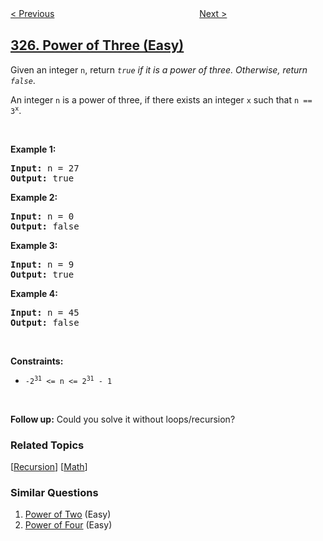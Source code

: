<!--|This file generated by command(leetcode description); DO NOT EDIT.    |-->
<!--+----------------------------------------------------------------------+-->
<!--|@author    openset <openset.wang@gmail.com>                           |-->
<!--|@link      https://github.com/openset                                 |-->
<!--|@home      https://github.com/openset/leetcode                        |-->
<!--+----------------------------------------------------------------------+-->

[< Previous](../maximum-size-subarray-sum-equals-k "Maximum Size Subarray Sum Equals k")
　　　　　　　　　　　　　　　　
[Next >](../count-of-range-sum "Count of Range Sum")

## [326. Power of Three (Easy)](https://leetcode.com/problems/power-of-three "3的幂")

<p>Given an integer <code>n</code>, return <em><code>true</code> if it is a power of three. Otherwise, return <code>false</code></em>.</p>

<p>An integer <code>n</code> is a power of three, if there exists an integer <code>x</code> such that <code>n == 3<sup>x</sup></code>.</p>

<p>&nbsp;</p>
<p><strong>Example 1:</strong></p>
<pre><strong>Input:</strong> n = 27
<strong>Output:</strong> true
</pre><p><strong>Example 2:</strong></p>
<pre><strong>Input:</strong> n = 0
<strong>Output:</strong> false
</pre><p><strong>Example 3:</strong></p>
<pre><strong>Input:</strong> n = 9
<strong>Output:</strong> true
</pre><p><strong>Example 4:</strong></p>
<pre><strong>Input:</strong> n = 45
<strong>Output:</strong> false
</pre>
<p>&nbsp;</p>
<p><strong>Constraints:</strong></p>

<ul>
	<li><code>-2<sup>31</sup> &lt;= n &lt;= 2<sup>31</sup> - 1</code></li>
</ul>

<p>&nbsp;</p>
<strong>Follow up:</strong> Could you solve it without loops/recursion?

### Related Topics
  [[Recursion](../../tag/recursion/README.md)]
  [[Math](../../tag/math/README.md)]

### Similar Questions
  1. [Power of Two](../power-of-two) (Easy)
  1. [Power of Four](../power-of-four) (Easy)
